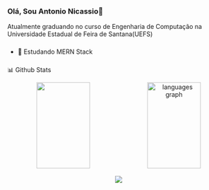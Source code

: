 ### Olá, Sou Antonio Nicassio👋 
 Atualmente graduando no curso de Engenharia de Computação na Universidade Estadual de Feira de Santana(UEFS)
 
###
- 🌱 Estudando MERN Stack 
###
📊 Github Stats
<div align="center">
  <img  width="49%" height="195px" src="https://github-readme-stats.vercel.app/api?username=nicassiosantos&show_icons=true&theme=chartreuse-dark" />
  <img  width="49%" height="195px" src="https://github-readme-stats.vercel.app/api/top-langs?username=nicassiosantos&locale=en&hide_title=false&layout=compact&langs_count=5&theme=chartreuse-dark" alt="languages graph" />
</div>

<p align="center">
  <img src="https://github-profile-trophy.vercel.app/?username=nicassiosantos&theme=chartreuse-dark&row=2&no-bg=true&column=3&margin-w=15&margin-h=15" />
</p>






